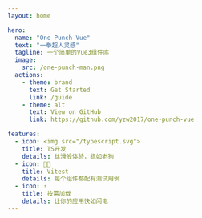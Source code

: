 ```yaml
---
layout: home

hero:
  name: "One Punch Vue"
  text: "一拳超人灵感"
  tagline: 一个简单的Vue3组件库
  image:
    src: /one-punch-man.png
  actions:
    - theme: brand
      text: Get Started
      link: /guide
    - theme: alt
      text: View on GitHub
      link: https://github.com/yzw2017/one-punch-vue

features:
  - icon: <img src="/typescript.svg">
    title: TS开发
    details: 丝滑般体验，稳如老狗
  - icon: 💪🏻
    title: Vitest
    details: 每个组件都配有测试用例
  - icon: ⚡
    title: 按需加载
    details: 让你的应用快如闪电
---
```


